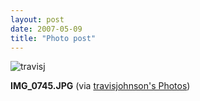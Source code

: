 ```yaml
---
layout: post
date: 2007-05-09
title: "Photo post"
---
```

![travisj](/images/aba580020ab80b62b5ba47ab8bba15de271b3878fdc2450641bd5e080e754260.jpg)

<b>IMG_0745.JPG</b> (via <a href="http://www.flickr.com/photos/travisjohnson/491233989/">travisjohnson's Photos</a>)